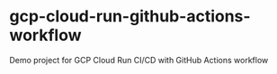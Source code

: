# gcp-cloud-run-github-actions-workflow
Demo project for GCP Cloud Run CI/CD with GitHub Actions workflow
